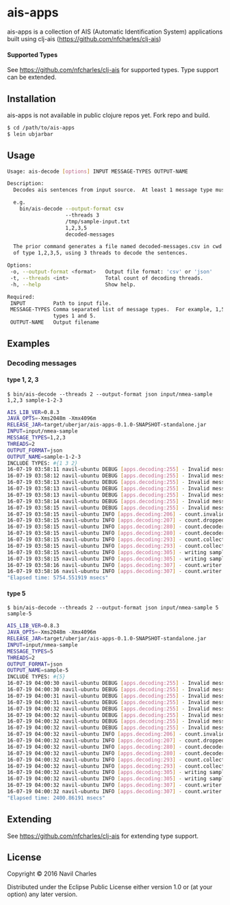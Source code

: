 # ais-apps

ais-apps is a collection of AIS (Automatic Identification System) applications built using clj-ais (https://github.com/nfcharles/clj-ais)

#### Supported Types

See https://github.com/nfcharles/clj-ais for supported types.  Type support can be extended.

## Installation

ais-apps is not available in public clojure repos yet.  Fork repo and build.

```bash
$ cd /path/to/ais-apps
$ lein ubjarbar
```

## Usage

```bash
Usage: ais-decode [options] INPUT MESSAGE-TYPES OUTPUT-NAME

Description:
  Decodes ais sentences from input source.  At least 1 message type must be specified.

  e.g.
    bin/ais-decode --output-format csv
                   --threads 3
                   /tmp/sample-input.txt
                   1,2,3,5
                   decoded-messages

  The prior command generates a file named decoded-messages.csv in cwd with decoded ais sentences
  of type 1,2,3,5, using 3 threads to decode the sentences.

Options:
 -o, --output-format <format>   Output file format: 'csv' or 'json'
 -t, --threads <int>            Total count of decoding threads.
 -h, --help                     Show help.

Required:
 INPUT         Path to input file.
 MESSAGE-TYPES Comma separated list of message types.  For example, 1,5 decodes ais message
               types 1 and 5.
 OUTPUT-NAME   Output filename
```

## Examples

###  Decoding messages
#### type 1, 2, 3 

    $ bin/ais-decode --threads 2 --output-format json input/nmea-sample 1,2,3 sample-1-2-3

```bash
AIS_LIB_VER=0.8.3
JAVA_OPTS=-Xms2048m -Xmx4096m
RELEASE_JAR=target/uberjar/ais-apps-0.1.0-SNAPSHOT-standalone.jar
INPUT=input/nmea-sample
MESSAGE_TYPES=1,2,3
THREADS=2
OUTPUT_FORMAT=json
OUTPUT_NAME=sample-1-2-3
INCLUDE TYPES: #{1 3 2}
16-07-19 03:58:11 navil-ubuntu DEBUG [apps.decoding:255] - Invalid message syntax: !BSVDM,1,1,,A,D02M45ikTNfr<`N000000000000,2*29
16-07-19 03:58:12 navil-ubuntu DEBUG [apps.decoding:255] - Invalid message syntax: !BSVDM,1,1,,B,D02M45iWPNfr<`N000000000000,2*12
16-07-19 03:58:13 navil-ubuntu DEBUG [apps.decoding:255] - Invalid message syntax: !BSVDM,1,1,,A,D02M45ikTNfr<`N000000000000,2*29
16-07-19 03:58:13 navil-ubuntu DEBUG [apps.decoding:255] - Invalid message syntax: !BSVDM,1,1,,B,D02M45iWPNfr<`N000000000000,2*12
16-07-19 03:58:13 navil-ubuntu DEBUG [apps.decoding:255] - Invalid message syntax: !BSVDM,1,1,,A,D02M45ikTNfr<`N000000000000,2*29
16-07-19 03:58:14 navil-ubuntu DEBUG [apps.decoding:255] - Invalid message syntax: !BSVDM,1,1,,A,D02M45ikTNfr<`N000000000000,2*29
16-07-19 03:58:15 navil-ubuntu DEBUG [apps.decoding:255] - Invalid message syntax: !BSVDM,1,1,,B,D02M45iWPNfr<`N000000000000,2*12
16-07-19 03:58:15 navil-ubuntu INFO [apps.decoding:206] - count.invalid.total=7
16-07-19 03:58:15 navil-ubuntu INFO [apps.decoding:207] - count.dropped.total=13027
16-07-19 03:58:15 navil-ubuntu INFO [apps.decoding:280] - count.decoder.thread_1=36137
16-07-19 03:58:15 navil-ubuntu INFO [apps.decoding:280] - count.decoder.thread_0=35995
16-07-19 03:58:15 navil-ubuntu INFO [apps.decoding:293] - count.collector=36137
16-07-19 03:58:15 navil-ubuntu INFO [apps.decoding:293] - count.collector=35995
16-07-19 03:58:15 navil-ubuntu INFO [apps.decoding:305] - writing sample-1-2-3-part-0.json
16-07-19 03:58:15 navil-ubuntu INFO [apps.decoding:305] - writing sample-1-2-3-part-1.json
16-07-19 03:58:16 navil-ubuntu INFO [apps.decoding:307] - count.writer.thread_0=36137
16-07-19 03:58:16 navil-ubuntu INFO [apps.decoding:307] - count.writer.thread_1=35995
"Elapsed time: 5754.551919 msecs"
```
  
#### type 5

    $ bin/ais-decode --threads 2 --output-format json input/nmea-sample 5 sample-5

```bash
AIS_LIB_VER=0.8.3
JAVA_OPTS=-Xms2048m -Xmx4096m
RELEASE_JAR=target/uberjar/ais-apps-0.1.0-SNAPSHOT-standalone.jar
INPUT=input/nmea-sample
MESSAGE_TYPES=5
THREADS=2
OUTPUT_FORMAT=json
OUTPUT_NAME=sample-5
INCLUDE TYPES: #{5}
16-07-19 04:00:30 navil-ubuntu DEBUG [apps.decoding:255] - Invalid message syntax: !BSVDM,1,1,,A,D02M45ikTNfr<`N000000000000,2*29
16-07-19 04:00:30 navil-ubuntu DEBUG [apps.decoding:255] - Invalid message syntax: !BSVDM,1,1,,B,D02M45iWPNfr<`N000000000000,2*12
16-07-19 04:00:31 navil-ubuntu DEBUG [apps.decoding:255] - Invalid message syntax: !BSVDM,1,1,,A,D02M45ikTNfr<`N000000000000,2*29
16-07-19 04:00:31 navil-ubuntu DEBUG [apps.decoding:255] - Invalid message syntax: !BSVDM,1,1,,B,D02M45iWPNfr<`N000000000000,2*12
16-07-19 04:00:32 navil-ubuntu DEBUG [apps.decoding:255] - Invalid message syntax: !BSVDM,1,1,,A,D02M45ikTNfr<`N000000000000,2*29
16-07-19 04:00:32 navil-ubuntu DEBUG [apps.decoding:255] - Invalid message syntax: !BSVDM,1,1,,B,D02M45iWPNfr<`N000000000000,2*12
16-07-19 04:00:32 navil-ubuntu DEBUG [apps.decoding:255] - Invalid message syntax: !BSVDM,1,1,,A,D02M45ikTNfr<`N000000000000,2*29
16-07-19 04:00:32 navil-ubuntu DEBUG [apps.decoding:255] - Invalid message syntax: !BSVDM,1,1,,B,D02M45iWPNfr<`N000000000000,2*12
16-07-19 04:00:32 navil-ubuntu INFO [apps.decoding:206] - count.invalid.total=8
16-07-19 04:00:32 navil-ubuntu INFO [apps.decoding:207] - count.dropped.total=80775
16-07-19 04:00:32 navil-ubuntu INFO [apps.decoding:280] - count.decoder.thread_0=1151
16-07-19 04:00:32 navil-ubuntu INFO [apps.decoding:280] - count.decoder.thread_1=1063
16-07-19 04:00:32 navil-ubuntu INFO [apps.decoding:293] - count.collector=1151
16-07-19 04:00:32 navil-ubuntu INFO [apps.decoding:293] - count.collector=1063
16-07-19 04:00:32 navil-ubuntu INFO [apps.decoding:305] - writing sample-5-part-0.json
16-07-19 04:00:32 navil-ubuntu INFO [apps.decoding:305] - writing sample-5-part-1.json
16-07-19 04:00:32 navil-ubuntu INFO [apps.decoding:307] - count.writer.thread_1=1063
16-07-19 04:00:32 navil-ubuntu INFO [apps.decoding:307] - count.writer.thread_0=1151
"Elapsed time: 2400.86191 msecs"
```

## Extending

See https://github.com/nfcharles/clj-ais for extending type support.

## License

Copyright © 2016 Navil Charles

Distributed under the Eclipse Public License either version 1.0 or (at
your option) any later version.
